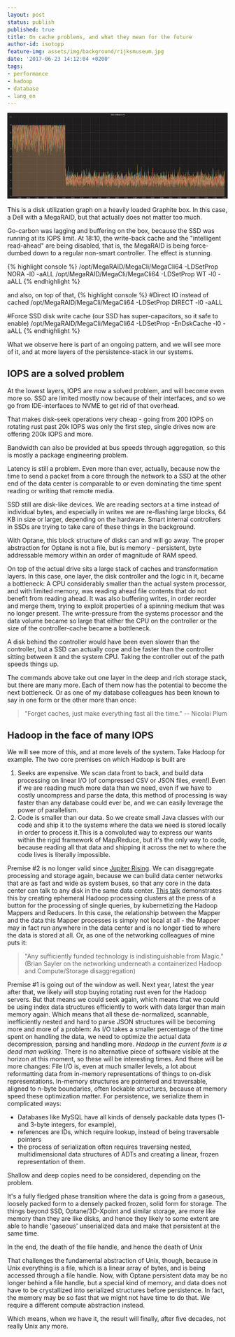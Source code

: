 ```yaml
---
layout: post
status: publish
published: true
title: On cache problems, and what they mean for the future
author-id: isotopp
feature-img: assets/img/background/rijksmuseum.jpg
date: '2017-06-23 14:12:04 +0200'
tags:
- performance
- hadoop
- database
- lang_en
---
```

![](/uploads/2017/06/ssd-problem.jpg)

This is a disk utilization graph on a heavily loaded Graphite box. In this
case, a Dell with a MegaRAID, but that actually does not matter too much.

Go-carbon was lagging and buffering on the box, because the SSD was running
at its IOPS limit. At 18:10, the write-back cache and the "intelligent
read-ahead" are being disabled, that is, the MegaRAID is being force-dumbed
down to a regular non-smart controller. The effect is stunning. 

{% highlight console %}
/opt/MegaRAID/MegaCli/MegaCli64 -LDSetProp NORA -l0 -aALL
/opt/MegaRAID/MegaCli/MegaCli64 -LDSetProp WT -l0 -aALL 
{% endhighlight %}

and also, on top of that, 
{% highlight console %} 
#Direct IO instead of cached 
/opt/MegaRAID/MegaCli/MegaCli64 -LDSetProp DIRECT -l0 -aALL 

#Force SSD disk write cache (our SSD has super-capacitors, so it safe to enable)
/opt/MegaRAID/MegaCli/MegaCli64 -LDSetProp -EnDskCache -l0 -aALL 
{% endhighlight %} 

What we observe here is part of an ongoing pattern, and we
will see more of it, and at more layers of the persistence-stack in our
systems. 

## IOPS are a solved problem

At the lowest layers, IOPS are now a solved problem, and will become even
more so. SSD are limited mostly now because of their interfaces, and so we
go from IDE-interfaces to NVME to get rid of that overhead.

That makes disk-seek operations very cheap - going from 200 IOPS on rotating
rust past 20k IOPS was only the first step, single drives now are offering
200k IOPS and more.

Bandwidth can also be provided at bus speeds through aggregation, so this is
mostly a package engineering problem.

Latency is still a problem. Even more than ever, actually, because now the
time to send a packet from a core through the network to a SSD at the other
end of the data center is comparable to or even dominating the time spent
reading or writing that remote media.

SSD still are disk-like devices. We are reading sectors at a time instead of
individual bytes, and especially in writes we are re-flashing large blocks,
64 KB in size or larger, depending on the hardware. Smart internal
controllers in SSDs are trying to take care of these things in the
background.

With Optane, this block structure of disks can and will go away. The proper
abstraction for Optane is not a file, but is memory - persistent, byte
addressable memory within an order of magnitude of RAM speed.

On top of the actual drive sits a large stack of caches and transformation
layers. In this case, one layer, the disk controller and the logic in it,
became a bottleneck: A CPU considerably smaller than the actual system
processor, and with limited memory, was reading ahead file contents that do
not benefit from reading ahead. It was also buffering writes, in order
reorder and merge them, trying to exploit properties of a spinning medium
that was no longer present. The write-pressure from the systems processor
and the data volume became so large that either the CPU on the controller or
the size of the controller-cache became a bottleneck.

A disk behind the controller would have been even slower than the
controller, but a SSD can actually cope and be faster than the controller
sitting between it and the system CPU. Taking the controller out of the path
speeds things up. 

The commands above take out one layer in the deep and rich storage stack,
but there are many more. Each of them now has the potential to become the
next bottleneck. Or as one of my database colleagues has been known to say
in one form or the other more than once:

> "Forget caches, just make everything fast all the time." -- Nicolai Plum

## Hadoop in the face of many IOPS

We will see more of this, and at more levels of the system. Take Hadoop for
example. The two core premises on which Hadoop is built are

1. Seeks are expensive. We scan data front to back, and build data
processing on linear I/O (of compressed CSV or JSON files, even!).Even if we
are reading much more data than we need, even if we have to costly
uncompress and parse the data, this method of processing is way faster than
any database could ever be, and we can easily leverage the power of
parallelism.
2. Code is smaller than our data. So we create small Java classes with our
code and ship it to the systems where the data we need is stored locally in
order to process it.This is a convoluted way to express our wants within the
rigid framework of Map/Reduce, but it's the only way to code, because
reading all that data and shipping it across the net to where the code lives
is literally impossible.

Premise #2 is no longer valid since 
[Jupiter Rising](https://conferences.sigcomm.org/sigcomm/2015/pdf/papers/p183.pdf).
We can disaggregate processing and storage again, because we can build data
center networks that are as fast and wide as system buses, so that any core
in the data center can talk to any disk in the same data center. 
[This talk](https://www.youtube.com/watch?v=NfxvjWSgplU) demonstrates this by
creating ephemeral Hadoop processing clusters at the press of a button for
the processing of single queries, by kubernetizing the Hadoop Mappers and
Reducers. In this case, the relationship between the Mapper and the data
this Mapper processes is simply not local at all - the Mapper may in fact
run anywhere in the data center and is no longer tied to where the data is
stored at all. Or, as one of the networking colleagues of mine puts it:

> "Any sufficiently funded technology is indistinguishable from Magic."
> (Brian Sayler on the networking underneath a containerized Hadoop and
> Compute/Storage disaggregation)

Premise #1 is going out of the window as well. Next year, latest the year
after that, we likely will stop buying rotating rust even for the Hadoop
servers. But that means we could seek again, which means that we could be
using index data structures efficiently to work with data larger than main
memory again. Which means that all these de-normalized, scannable,
inefficiently nested and hard to parse JSON structures will be becoming more
and more of a problem: As I/O takes a smaller percentage of the time spent
on handling the data, we need to optimize the actual data decompression,
parsing and handling more. _Hadoop in the current form is a dead man
walking._ There is no alternative piece of software visible at the horizon
at this moment, so these will be interesting times. And there will be more
changes: File I/O is, even at much smaller levels, a lot about reformatting
data from in-memory representations of things to on-disk representations.
In-memory structures are pointered and traversable, aligned to n-byte
boundaries, often lockable structures, because at memory speed these
optimization matter. For persistence, we serialize them in complicated ways:

- Databases like MySQL have all kinds of densely packable data types (1- and
  3-byte integers, for example),
- references are IDs, which require lookup, instead of being traversable
  pointers
- the process of serialization often requires traversing nested,
  multidimensional data structures of ADTs and creating a linear, frozen
  representation of them.

Shallow and deep copies need to be considered, depending on the problem.

It's a fully fledged phase transition where the data is going from a
gaseous, loosely packed form to a densely packed frozen, solid form for
storage. The things beyond SSD, Optane/3D-Xpoint and similar storage, are
more like memory than they are like disks, and hence they likely to some
extent are able to handle 'gaseous' unserialized data and make that
persistent at the same time. 

In the end, the death of the file handle, and hence the death of Unix

That challenges the fundamental abstraction of Unix, though, because in Unix
everything is a file, which is a linear array of bytes, and is being
accessed through a file handle. Now, with Optane persistent data may be no
longer behind a file handle, but a special kind of memory, and data does not
have to be crystallized into serialized structures before persistence. In
fact, the memory may be so fast that we might not have time to do that. We
require a different compute abstraction instead. 

Which means, when we have it, the result will finally, after five decades,
not really Unix any more.
